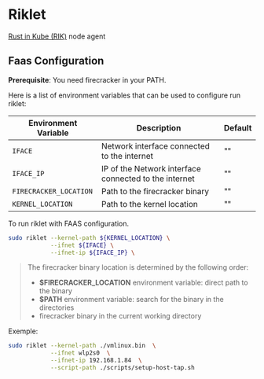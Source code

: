 # Riklet

[Rust in Kube (RIK)](https://github.com/dev-sys-do/rik) node agent

## Faas Configuration

**Prerequisite**: You need firecracker in your PATH.

Here is a list of environment variables that can be used to configure run riklet:

| Environment Variable   | Description                                                                                                             | Default |
| ---------------------- | ----------------------------------------------------------------------------------------------------------------------- | ------- |
| `IFACE`                | Network interface connected to the internet                                                                             | ""      |
| `IFACE_IP`             | IP of the Network interface connected to the internet                                                                   | ""      |
| `FIRECRACKER_LOCATION` | Path to the firecracker binary                                                                                          | ""      |
| `KERNEL_LOCATION`      | Path to the kernel location                                                                                             | ""      |

To run riklet with FAAS configuration.

```bash
sudo riklet --kernel-path ${KERNEL_LOCATION} \
            --ifnet ${IFACE} \
            --ifnet-ip ${IFACE_IP} \
```

> The firecracker binary location is determined by the following order:
>
> - **$FIRECRACKER_LOCATION** environment variable: direct path to the binary
> - **$PATH** environment variable: search for the binary in the directories
> - firecracker binary in the current working directory

Exemple:

```bash
sudo riklet --kernel-path ./vmlinux.bin  \
            --ifnet wlp2s0  \
            --ifnet-ip 192.168.1.84  \
            --script-path ./scripts/setup-host-tap.sh
```
